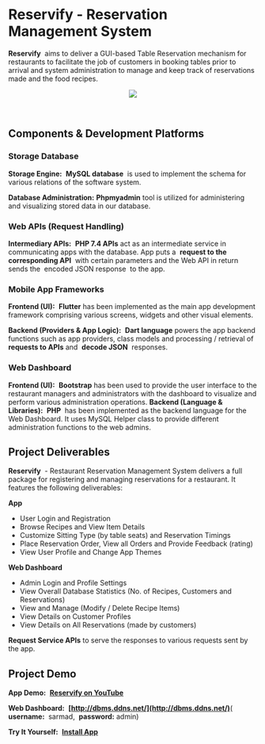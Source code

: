 # Reservify - Reservation Management System

**Reservify** ​ aims to deliver a GUI-based Table Reservation mechanism for restaurants
to facilitate the job of customers in booking tables prior to arrival and system
administration to manage and keep track of reservations made and the food recipes.
&nbsp;
<p align="center" width="400" height="711">
  <img src="https://greased-clangs.000webhostapp.com/demos/reservify-app-demo.gif">
</p>
&nbsp;
&nbsp;

## Components & Development Platforms

### Storage Database

**Storage Engine:** ​ **MySQL database** ​ is used to implement the schema for various
relations of the software system.

**Database Administration:** ​ **Phpmyadmin** ​tool is utilized for administering and
visualizing stored data in our database.
&nbsp;

### Web APIs (Request Handling)

**Intermediary APIs:** ​ **PHP 7.4 APIs** ​ act as an intermediate service in communicating
apps with the database. App puts a ​ **request to the corresponding API** ​ with certain parameters and the Web API in return sends the ​ encoded JSON response ​ to the app.
&nbsp;

### Mobile App Frameworks

**Frontend (UI):** ​ **Flutter** ​has been implemented as the main app development
framework comprising various screens, widgets and other visual elements.


**Backend (Providers & App Logic):** ​ **Dart language** ​powers the app backend functions
such as app providers, class models and processing / retrieval of ​ **requests to APIs**
and ​ **decode JSON** ​ responses.
&nbsp;

### Web Dashboard

**Frontend (UI):** ​ **Bootstrap** ​has been used to provide the user interface to the
restaurant managers and administrators with the dashboard to visualize and perform
various administration operations.
**Backend (Language & Libraries):** ​ **PHP** ​ has been implemented as the backend
language for the Web Dashboard. It uses MySQL Helper class to provide different
administration functions to the web admins.
&nbsp;
&nbsp;

## Project Deliverables

**Reservify** ​ - Restaurant Reservation Management System delivers a full package for
registering and managing reservations for a restaurant. It features the following
deliverables:

**App**
- User Login and Registration
- Browse Recipes and View Item Details
- Customize Sitting Type (by table seats) and Reservation Timings
- Place Reservation Order, View all Orders and Provide Feedback (rating)
- View User Profile and Change App Themes

**Web Dashboard**
- Admin Login and Profile Settings
- View Overall Database Statistics (No. of Recipes, Customers and Reservations)
- View and Manage (Modify / Delete Recipe Items)
- View Details on Customer Profiles
- View Details on All Reservations (made by customers)

**Request Service APIs** to serve the responses to various requests sent by the app.
&nbsp;
&nbsp;

## Project Demo

**App Demo:** ​ **[Reservify on YouTube](https://www.youtube.com/watch?v=VWpfGFsviow "YouTube Video")** 

**Web Dashboard:** ​ **[http://dbms.ddns.net/](http://dbms.ddns.net/)** ​ 
(​**username:** ​ sarmad, ​ **password:** ​ admin)

**Try It Yourself:** ​ **[Install App](https://drive.google.com/drive/folders/1Z4DQ4kfUv2YQE_EoqpfATJlBwpTBjTtK?usp=sharing)** ​ 
&nbsp;
